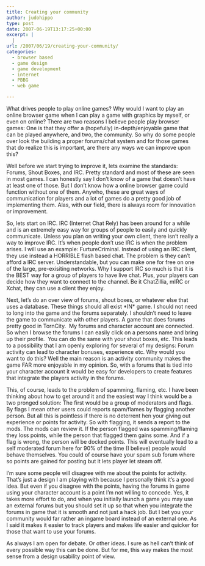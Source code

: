```yaml
---
title: Creating your community
author: judohippo
type: post
date: 2007-06-19T13:17:25+00:00
excerpt: |
  |
url: /2007/06/19/creating-your-community/
categories:
  - browser based
  - game design
  - game development
  - internet
  - PBBG
  - web game

---
```

What drives people to play online games? Why would I want to play an online browser game when I can play a game with graphics by myself, or even on online? There are two reasons I believe people play browser games: One is that they offer a (hopefully) in-depth/enjoyable game that can be played anywhere, and two, the community. So why do some people over look the building a proper forums/chat system and for those games that do realize this is important, are there any ways we can improve upon this?

Well before we start trying to improve it, lets examine the standards: Forums, Shout Boxes, and IRC. Pretty standard and most of these are seen in most games. I can honestly say I don&#8217;t know of a game that doesn&#8217;t have at least one of those. But I don&#8217;t know how a online browser game could function without one of them. Anywho, these are great ways of communication for players and a lot of games do a pretty good job of implementing them. Alas, with our field, there is always room for innovation or improvement.

So, lets start on IRC. IRC (Internet Chat Rely) has been around for a while and is an extremely easy way for groups of people to easily and quickly communicate. Unless you plan on writing your own client, there isn&#8217;t really a way to improve IRC. It&#8217;s when people don&#8217;t use IRC is when the problem arises. I will use an example: FurtureCriminal. Instead of using an IRC client, they use instead a HORRIBLE flash based chat. The problem is they can&#8217;t afford a IRC server. Understandable, but you can make one for free on one of the large, pre-exisiting networks. Why I support IRC so much is that it is the BEST way for a group of players to have live chat. Plus, your players can decide how they want to connect to the channel. Be it ChatZillia, mIRC or Xchat, they can use a client they enjoy.

Next, let&#8217;s do an over view of forums, shout boxes, or whatever else that uses a database. These things should all exist \*IN\* game. I should not need to long into the game and the forums separately. I shouldn&#8217;t need to leave the game to communicate with other players. A game that does forums pretty good in TornCity.  My forums and character account are connected. So when I browse the forums I can easily click on a persons name and bring up their profile.  You can do the same with your shout boxes, etc. This leads to a possibility that I am openly exploring for several of my designs: Forum activity can lead to character bonuses, experience etc. Why would you want to do this? Well the main reason is an activity community makes the game FAR more enjoyable in my opinion. So, with a forums that is tied into your character account it would be easy for developers to create features that integrate the players activity in the forums.

This, of course, leads to the problem of spamming, flaming, etc. I have been thinking about how to get around it and the easiest way I think would be a two pronged solution: The first would be a group of moderators and flags. By flags I mean other users could reports spam/flames by flagging another person. But all this is pointless if there is no deterrent hen your giving out experience or points for activity. So with flagging, it sends a report to the mods. The mods can review it. If the person flagged was spamming/flaming they loss points, while the person that flagged them gains some. And if a flag is wrong, the person will be docked points. This will eventually lead to a self moderated forum here for 90% of the time (I believe) people would behave themselves. You could of course have your spam sub forum where so points are gained for posting but it lets player let steam off.

I&#8217;m sure some people will disagree with me about the points for activity. That&#8217;s just a design I am playing with because I personally think it&#8217;s a good idea. But even if you disagree with the points, having the forums in game using your character account is a point I&#8217;m not willing to concede. Yes, it takes more effort to do, and when you initially launch a game you may use an external forums but you should set it up so that when you integrate the forums in game that it is smooth and not just a hack job. But I bet you your community would far rather an ingame board instead of an external one. As I said it makes it easier to track players and makes life easier and quicker for those that want to use your forums.

As always I am open for debate. Or other ideas. I sure as hell can&#8217;t think of every possible way this can be done. But for me, this way makes the most sense from a design usability point of view.